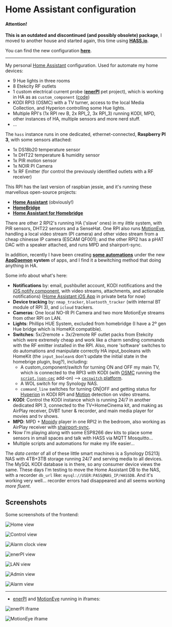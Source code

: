 # Home Assistant configuration

#### Attention!

**This is an outdated and discontinued (and possibly obsolete) package**, I moved to another house and started again, this time using **[HASS.io](https://www.home-assistant.io/hassio/)**.

You can find the new configuration **[here](https://github.com/azogue/hassio_config)**.

<hr>


My personal [Home Assistant](https://home-assistant.io) configuration. Used for automate my home devices:
 - 9 Hue lights in three rooms
 - 8 Etekcity RF outlets
 - 1 custom electrical current probe (**[enerPI](https://github.com/azogue/enerpi)** pet project), which is working in HA as as `custom_component` ([code](https://github.com/azogue/hass_config/tree/master/custom_components))
 - KODI RPI3 (OSMC) with a TV turner, access to the local Media Collection, and Hyperion controlling some Hue lights.
 - Multiple RPI's (1x RPI rev B, 2x RPI_2, 3x RPI_3) running KODI, MPD, other instances of HA, multiple sensors and more nerd stuff.
 - ...

The `hass` instance runs in one dedicated, ethernet-connected, **Raspberry PI 3**, with some sensors attached:
 - 1x DS18b20 temperature sensor
 - 1x DHT22 temperature & humidity sensor
 - 1x PIR motion sensor
 - 1x NOIR PI Camera
 - 1x RF Emitter (for control the previously identified outlets with a RF receiver)

This RPI has the last version of raspbian jessie, and it's running these marvellous open-source projects:
 - **[Home Assistant](https://github.com/home-assistant/home-assistant)** (obviously!)
 - **[HomeBridge](https://github.com/nfarina/homebridge)**
 - **[Home Assistant for Homebridge](https://github.com/home-assistant/homebridge-homeassistant)**

There are other 2 RPI2's running HA ('slave' ones) in my *little* system, with PIR sensors, DHT22 sensors and a SenseHat. One RPI also runs [MotionEye](https://github.com/ccrisan/motioneye), handling a local video stream (PI camera) and other video stream from a cheap chinesse IP camera (ESCAM QF001); and the other RPI2 has a pHAT DAC with a speaker attached, and runs MPD and shairport-sync.

In addition, recently I have been creating **[some automations](https://github.com/azogue/hass_appdaemon_apps)** under the new **[AppDaemon](https://home-assistant.io/ecosystem/appdaemon/) system** of apps, and I find it a bewitching method that doing anything in HA.

Some info about what's here:
 * **Notifications** by: email, pushbullet account, KODI notifications and the [iOS notify component](https://home-assistant.io/docs/ecosystem/ios/notifications/actions/), with video streams, attachments, and actionable notifications) ([Home Assistant iOS App](https://github.com/home-assistant/home-assistant-iOS) in private beta for now)
 * **Device tracking** by: `nmap_tracker`, `bluetooth_tracker` (with internal BT module of RPI 3), and `icloud` trackers.
 * **Cameras**: One local NO-IR PI Camera and two more MotionEye streams from other RPI on LAN.
 * **Lights**: Phillips HUE System, excluded from homebridge (I have a 2º gen Hue bridge which is HomeKit compatible).
 * **Switches**: 5x/2remote + 3x/2remote RF outlet packs from Etekcity which were extremely cheap and work like a charm sending commands with the RF emitter installed in the RPI. Also, more 'software' switches to do automations and manipulate correctly HA input_booleans with HomeKit (the `input_boolean`s don't update the initial state in the homebrige plugin, bug?), including:
    - A custom_component/switch for turning ON and OFF my main TV, which is connected to the RPI3 with KODI (with [OSMC](https://osmc.tv) running the [`script.json-cec`](https://github.com/joshjowen/script.json-cec) add-on) --> [`cecswitch` platform](https://github.com/azogue/hass_config/tree/master/custom_components/switch).
    - A WOL switch for my Synology NAS.
    - `command_line` switches for turning ON|OFF and getting status for [Hyperion](https://github.com/hyperion-project/hyperion) in KODI RPI and [Motion](https://motion-project.github.io) detection on video streams.
 * **KODI**: Control the KODI instance which is running 24/7 in another dedicated RPI 3, connected to the TV+HomeCinema kit, and making as AirPlay receiver, DVBT tuner & recorder, and main media player for movies and tv shows.
 * **MPD**: MPD + [Mopidy](https://github.com/mopidy/mopidy) player in one RPI2 in the bedroom, also working as AirPlay receiver with [shairport-sync](https://github.com/mikebrady/shairport-sync).
 * Now I'm playing along with some ESP8266 dev kits to place some sensors in small spaces and talk with HASS via MQTT Mosquitto...
 * Multiple scripts and automations for make my life easier...

The *data center* of all of these little smart machines is a Synology DS213j NAS with 4TB+3TB storage running 24/7 and serving media to all devices. The MySQL KODI database is in there, so any consumer device views the same. 
These days I'm testing to move the Home Assistant DB to the NAS, with a recorder `db_url` like: `mysql://USER:PASS@NAS_IP/HASSDB`. And it's working very well... recorder errors had disappeared and all seems working *more fluent*.

## Screenshots

Some screenshots of the frontend:

![Home view](https://github.com/azogue/hass_config/blob/master/screenshots/hass_home_view.png?raw=true)

![Control view](https://github.com/azogue/hass_config/blob/master/screenshots/hass_control_view.png?raw=true)

![Alarm clock view](https://github.com/azogue/hass_config/blob/master/screenshots/hass_alarmclock_view.png?raw=true)

![enerPI view](https://github.com/azogue/hass_config/blob/master/screenshots/hass_enerpi_view.png?raw=true)

![LAN view](https://github.com/azogue/hass_config/blob/master/screenshots/hass_network_view.png?raw=true)

![Admin view](https://github.com/azogue/hass_config/blob/master/screenshots/hass_admin_settings_view.png?raw=true)

![Alarm view](https://github.com/azogue/hass_config/blob/master/screenshots/hass_alarm_view.png?raw=true)

---
* [enerPI](https://github.com/azogue/enerpi) and [MotionEye](https://github.com/ccrisan/motioneye) running in iframes:

![enerPI iframe](https://github.com/azogue/hass_config/blob/master/screenshots/hass_enerpi_iframe.png?raw=true)

![MotionEye iframe](https://github.com/azogue/hass_config/blob/master/screenshots/hass_motioneye_iframe.png?raw=true)
